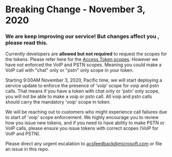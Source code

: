 # Breaking Change - November 3, 2020

### We are keep improving our service! But changes affect you , please read this.

Currently developers are **allowed but not required** to request the scopes for the tokens. Please refer here for the [Access Token scopes](https://docs.microsoft.com/azure/communication-services/quickstarts/access-tokens?pivots=programming-language-javascript). However we have not enforced the VoIP and PSTN scopes. Meaning you could make a VoIP call with  "chat" only  or "pstn" only scope in your token.

Starting 9:00AM November 3, 2020, Pacific time, we will start deploying a service update to enforce the presence of 'voip' scope for voip and pstn calls. That means if you have a token with chat only or 'pstn' only scope, you will not be able to make a voip or pstn call. All voip and pstn calls should carry the mandatory 'voip' scope in token.

We will be reaching out to customers who might experience call failures due to start of 'voip' scope enforcement. We highly encourage you to review how you issue new tokens, and if you need to have ability to make PSTN or VoIP calls, please ensure you issue tokens with correct scopes (VoIP for VoIP and PSTN).

Please direct any urgent escalation to [acsfeedback@microsoft.com](mailto:acsfeedback@microsoft.com) or file an issue in this repo.
